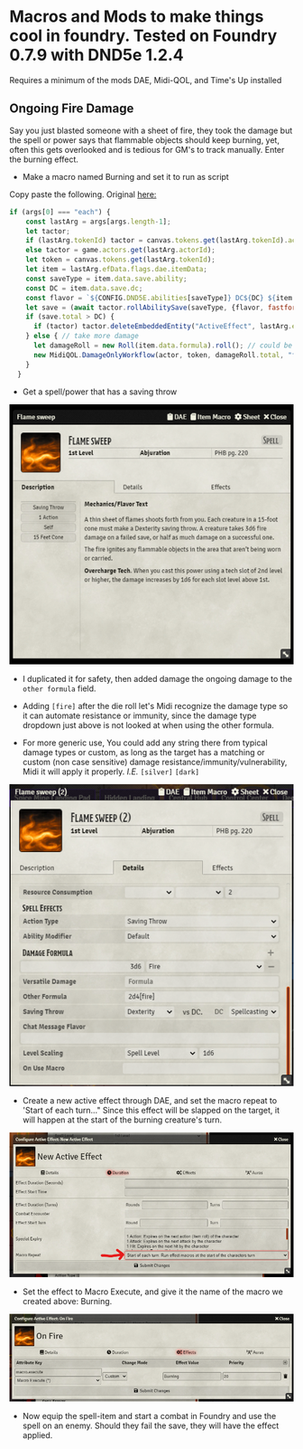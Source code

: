 # Macros and Mods to make things cool in foundry. Tested on Foundry 0.7.9 with DND5e 1.2.4

Requires a minimum of the mods DAE, Midi-QOL, and Time's Up installed

## Ongoing Fire Damage

Say you just blasted someone with a sheet of fire, they took the damage but the spell or power says that flammable objects should keep burning, yet, often this gets overlooked and is tedious for GM's to track manually. Enter the burning effect.

* Make a macro named Burning and set it to run as script

Copy paste the following. Original [here:](https://gitlab.com/tposney/times-up)
```javascript
if (args[0] === "each") {
    const lastArg = args[args.length-1];
    let tactor;
    if (lastArg.tokenId) tactor = canvas.tokens.get(lastArg.tokenId).actor;
    else tactor = game.actors.get(lastArg.actorId);
    let token = canvas.tokens.get(lastArg.tokenId);
    let item = lastArg.efData.flags.dae.itemData;
    const saveType = item.data.save.ability;
    const DC = item.data.save.dc;
    const flavor = `${CONFIG.DND5E.abilities[saveType]} DC${DC} ${item.name}`;
    let save = (await tactor.rollAbilitySave(saveType, {flavor, fastforward: true, chatMessage: true})); // could use LMRTFY instead
    if (save.total > DC) {
      if (tactor) tactor.deleteEmbeddedEntity("ActiveEffect", lastArg.effectId);
    } else { // take more damage
      let damageRoll = new Roll(item.data.formula).roll(); // could be passed as an argument
      new MidiQOL.DamageOnlyWorkflow(actor, token, damageRoll.total, "fire", [token], damageRoll, {flavor: `Failed Save for ${item.name}`, item})
    }
  }
```
* Get a spell/power that has a saving throw

![](https://github.com/ExileofBrokenSky/My-Foundry-VTT-Macros/blob/main/Images/fire%20spell.png "A fire power with a saving throw")

* I duplicated it for safety, then added damage the ongoing damage to the `other formula` field.

* Adding `[fire]` after the die roll let's Midi recognize the damage type so it can automate resistance or immunity, since the damage type dropdown just above is not looked at when using the other formula.

* For more generic use, You could add any string there from typical damage types or custom, as long as the target has a matching or custom (non case sensitive) damage resistance/immunity/vulnerability, Midi it will apply it properly. *I.E.* `[silver]` `[dark]`

![](https://github.com/ExileofBrokenSky/My-Foundry-VTT-Macros/blob/main/Images/fire%20spell%202.png "Add the ongoing burn damage to the 'Other Formula' field")

* Create a new active effect through DAE, and set the macro repeat to 'Start of each turn..." Since this effect will be slapped on the target, it will happen at the start of the burning creature's turn.

![](https://github.com/ExileofBrokenSky/My-Foundry-VTT-Macros/blob/main/Images/fire%20spell%203.png "Setting when the damage macro to run at the start of the turn")

* Set the effect to Macro Execute, and give it the name of the macro we created above: Burning.

![](https://github.com/ExileofBrokenSky/My-Foundry-VTT-Macros/blob/main/Images/fire%20spell%204.png "N")

* Now equip the spell-item and start a combat in Foundry and use the spell on an enemy. Should they fail the save, they will have the effect applied.

